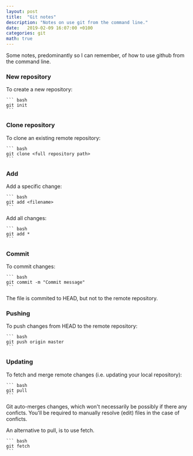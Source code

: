 ```yaml
---
layout: post
title:  "Git notes"
description: "Notes on use git from the command line."
date:   2019-02-09 16:07:00 +0100
categories: git
math: true
---
```

Some notes, predominantly so I can remember, of how to use github from the command line.

### New repository

To create a new repository:

	``` bash
    git init
	```
### Clone repository

To clone an existing remote repository:

	``` bash
    git clone <full repository path>
	```
### Add

Add a specific change:

	``` bash
    git add <filename>
	```
Add all changes:

	``` bash
    git add *
	```
### Commit

To commit changes:

	``` bash
    git commit -m "Commit message"
	```

The file is commited to HEAD, but not to the remote repository.

### Pushing

To push changes from HEAD to the remote repository:

	``` bash
    git push origin master
	```

### Updating

To fetch and merge remote changes (i.e. updating your local repository):

	``` bash
    git pull
	```

Git auto-merges changes, which won't necessarily be possibly if there any conficts.  You'll be required to manually resolve (edit) files in the case of conficts.

An alternative to pull, is to use fetch.

	``` bash
    git fetch
	```
